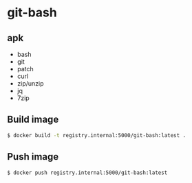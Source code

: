 # git-bash

## apk
* bash
* git
* patch
* curl
* zip/unzip
* jq
* 7zip

## Build image

```bash
$ docker build -t registry.internal:5000/git-bash:latest .
```

## Push image

```bash
$ docker push registry.internal:5000/git-bash:latest
```